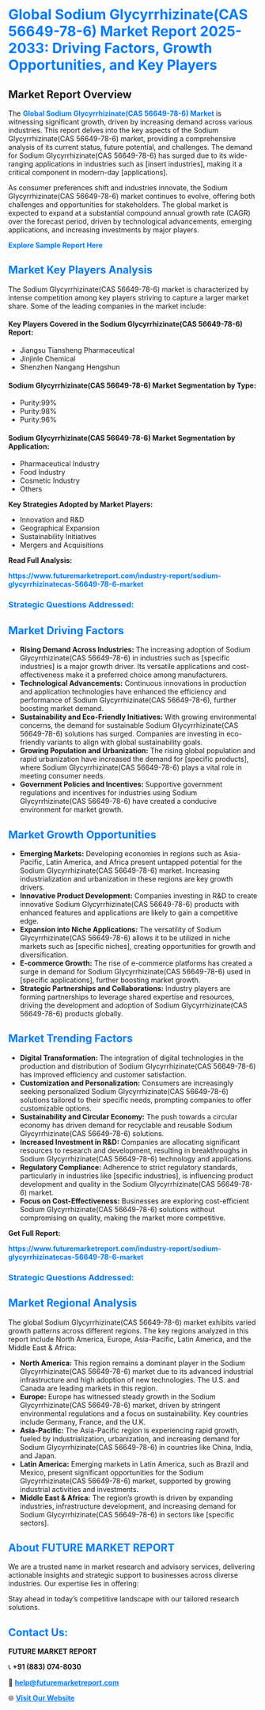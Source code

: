 <h1 style="color: #007BFF;">Global Sodium Glycyrrhizinate(CAS 56649-78-6) Market Report 2025-2033: Driving Factors, Growth Opportunities, and Key Players</h1>

<section id="overview">
<h2>Market Report Overview</h2>
<p>The <a href="https://www.futuremarketreport.com/industry-report/sodium-glycyrrhizinatecas-56649-78-6-market" style="color: #007BFF; text-decoration: none;"><strong>Global Sodium Glycyrrhizinate(CAS 56649-78-6) Market</strong></a> is witnessing significant growth, driven by increasing demand across various industries. This report delves into the key aspects of the Sodium Glycyrrhizinate(CAS 56649-78-6) market, providing a comprehensive analysis of its current status, future potential, and challenges. The demand for Sodium Glycyrrhizinate(CAS 56649-78-6) has surged due to its wide-ranging applications in industries such as [insert industries], making it a critical component in modern-day [applications].</p>
<p>As consumer preferences shift and industries innovate, the Sodium Glycyrrhizinate(CAS 56649-78-6) market continues to evolve, offering both challenges and opportunities for stakeholders. The global market is expected to expand at a substantial compound annual growth rate (CAGR) over the forecast period, driven by technological advancements, emerging applications, and increasing investments by major players.</p>
</section>

<section id="overview">
<p><a href="https://www.futuremarketreport.com/request-sample/reportId=114623" style="color: #007BFF; text-decoration: none;"><strong>Explore Sample Report Here</strong></a></p>
</section>

<section id="key-players">
<h2 style="color: #007BFF;">Market Key Players Analysis</h2>
<p>The Sodium Glycyrrhizinate(CAS 56649-78-6) market is characterized by intense competition among key players striving to capture a larger market share. Some of the leading companies in the market include:</p>
<h4>Key Players Covered in the Sodium Glycyrrhizinate(CAS 56649-78-6) Report:</h4>
<ul><li>Jiangsu Tiansheng Pharmaceutical</li><li>Jinjinle Chemical</li><li>Shenzhen Nangang Hengshun</li></ul>
<h4>Sodium Glycyrrhizinate(CAS 56649-78-6) Market Segmentation by Type:</h4>
<ul><li>Purity:99%</li><li>Purity:98%</li><li>Purity:96%</li></ul>

<h4>Sodium Glycyrrhizinate(CAS 56649-78-6) Market Segmentation by Application:</h4>
<ul><li>Pharmaceutical Industry</li><li>Food Industry</li><li>Cosmetic Industry</li><li>Others</li></ul>
<p><strong>Key Strategies Adopted by Market Players:</strong></p>
<ul>
<li>Innovation and R&D</li>
<li>Geographical Expansion</li>
<li>Sustainability Initiatives</li>
<li>Mergers and Acquisitions</li>
</ul>
</section>

<section>
<p><strong>Read Full Analysis: </strong></p><a href="https://www.futuremarketreport.com/industry-report/sodium-glycyrrhizinatecas-56649-78-6-market" style="color: #007BFF; text-decoration: none;"><strong>https://www.futuremarketreport.com/industry-report/sodium-glycyrrhizinatecas-56649-78-6-market</strong></a>
<h3 style="color: #007BFF;">Strategic Questions Addressed:</h3>
</section>

<section id="driving-factors">
<h2 style="color: #007BFF;">Market Driving Factors</h2>
<ul>
<li><strong>Rising Demand Across Industries:</strong> The increasing adoption of Sodium Glycyrrhizinate(CAS 56649-78-6) in industries such as [specific industries] is a major growth driver. Its versatile applications and cost-effectiveness make it a preferred choice among manufacturers.</li>
<li><strong>Technological Advancements:</strong> Continuous innovations in production and application technologies have enhanced the efficiency and performance of Sodium Glycyrrhizinate(CAS 56649-78-6), further boosting market demand.</li>
<li><strong>Sustainability and Eco-Friendly Initiatives:</strong> With growing environmental concerns, the demand for sustainable Sodium Glycyrrhizinate(CAS 56649-78-6) solutions has surged. Companies are investing in eco-friendly variants to align with global sustainability goals.</li>
<li><strong>Growing Population and Urbanization:</strong> The rising global population and rapid urbanization have increased the demand for [specific products], where Sodium Glycyrrhizinate(CAS 56649-78-6) plays a vital role in meeting consumer needs.</li>
<li><strong>Government Policies and Incentives:</strong> Supportive government regulations and incentives for industries using Sodium Glycyrrhizinate(CAS 56649-78-6) have created a conducive environment for market growth.</li>
</ul>
</section>

<section id="growth-opportunities">
<h2 style="color: #007BFF;">Market Growth Opportunities</h2>
<ul>
<li><strong>Emerging Markets:</strong> Developing economies in regions such as Asia-Pacific, Latin America, and Africa present untapped potential for the Sodium Glycyrrhizinate(CAS 56649-78-6) market. Increasing industrialization and urbanization in these regions are key growth drivers.</li>
<li><strong>Innovative Product Development:</strong> Companies investing in R&D to create innovative Sodium Glycyrrhizinate(CAS 56649-78-6) products with enhanced features and applications are likely to gain a competitive edge.</li>
<li><strong>Expansion into Niche Applications:</strong> The versatility of Sodium Glycyrrhizinate(CAS 56649-78-6) allows it to be utilized in niche markets such as [specific niches], creating opportunities for growth and diversification.</li>
<li><strong>E-commerce Growth:</strong> The rise of e-commerce platforms has created a surge in demand for Sodium Glycyrrhizinate(CAS 56649-78-6) used in [specific applications], further boosting market growth.</li>
<li><strong>Strategic Partnerships and Collaborations:</strong> Industry players are forming partnerships to leverage shared expertise and resources, driving the development and adoption of Sodium Glycyrrhizinate(CAS 56649-78-6) products globally.</li>
</ul>
</section>

<section id="trending-factors">
<h2 style="color: #007BFF;">Market Trending Factors</h2>
<ul>
<li><strong>Digital Transformation:</strong> The integration of digital technologies in the production and distribution of Sodium Glycyrrhizinate(CAS 56649-78-6) has improved efficiency and customer satisfaction.</li>
<li><strong>Customization and Personalization:</strong> Consumers are increasingly seeking personalized Sodium Glycyrrhizinate(CAS 56649-78-6) solutions tailored to their specific needs, prompting companies to offer customizable options.</li>
<li><strong>Sustainability and Circular Economy:</strong> The push towards a circular economy has driven demand for recyclable and reusable Sodium Glycyrrhizinate(CAS 56649-78-6) solutions.</li>
<li><strong>Increased Investment in R&D:</strong> Companies are allocating significant resources to research and development, resulting in breakthroughs in Sodium Glycyrrhizinate(CAS 56649-78-6) technology and applications.</li>
<li><strong>Regulatory Compliance:</strong> Adherence to strict regulatory standards, particularly in industries like [specific industries], is influencing product development and quality in the Sodium Glycyrrhizinate(CAS 56649-78-6) market.</li>
<li><strong>Focus on Cost-Effectiveness:</strong> Businesses are exploring cost-efficient Sodium Glycyrrhizinate(CAS 56649-78-6) solutions without compromising on quality, making the market more competitive.</li>
</ul>
</section>

<section>
<p><strong>Get Full Report: </strong></p><a href="https://www.futuremarketreport.com/industry-report/sodium-glycyrrhizinatecas-56649-78-6-market" style="color: #007BFF; text-decoration: none;"><strong>https://www.futuremarketreport.com/industry-report/sodium-glycyrrhizinatecas-56649-78-6-market</strong></a>
<h3 style="color: #007BFF;">Strategic Questions Addressed:</h3>
</section>


<section id="regional-analysis">
<h2 style="color: #007BFF;">Market Regional Analysis</h2>
<p>The global Sodium Glycyrrhizinate(CAS 56649-78-6) market exhibits varied growth patterns across different regions. The key regions analyzed in this report include North America, Europe, Asia-Pacific, Latin America, and the Middle East & Africa:</p>
<ul>
<li><strong>North America:</strong> This region remains a dominant player in the Sodium Glycyrrhizinate(CAS 56649-78-6) market due to its advanced industrial infrastructure and high adoption of new technologies. The U.S. and Canada are leading markets in this region.</li>
<li><strong>Europe:</strong> Europe has witnessed steady growth in the Sodium Glycyrrhizinate(CAS 56649-78-6) market, driven by stringent environmental regulations and a focus on sustainability. Key countries include Germany, France, and the U.K.</li>
<li><strong>Asia-Pacific:</strong> The Asia-Pacific region is experiencing rapid growth, fueled by industrialization, urbanization, and increasing demand for Sodium Glycyrrhizinate(CAS 56649-78-6) in countries like China, India, and Japan.</li>
<li><strong>Latin America:</strong> Emerging markets in Latin America, such as Brazil and Mexico, present significant opportunities for the Sodium Glycyrrhizinate(CAS 56649-78-6) market, supported by growing industrial activities and investments.</li>
<li><strong>Middle East & Africa:</strong> The region’s growth is driven by expanding industries, infrastructure development, and increasing demand for Sodium Glycyrrhizinate(CAS 56649-78-6) in sectors like [specific sectors].</li>
</ul>
</section>

<footer>
<h2 style="color: #007BFF;">About FUTURE MARKET REPORT</h2>
<p>We are a trusted name in market research and advisory services, delivering actionable insights and strategic support to businesses across diverse industries. Our expertise lies in offering:</p>

<p>Stay ahead in today’s competitive landscape with our tailored research solutions.</p>

<h2 style="color: #007BFF;">Contact Us:</h2>
<p><strong>FUTURE MARKET REPORT</strong></p>
<p>📞 <strong>+91 (883) 074-8030</strong></p>
<p>📧 <strong><a href="mailto:help@futuremarketreport.com" style="color: #007BFF;">help@futuremarketreport.com</a></strong></p>
<p>🌐 <strong><a href="https://www.futuremarketreport.com/" style="color: #007BFF;">Visit Our Website</a></strong></p>
</footer>